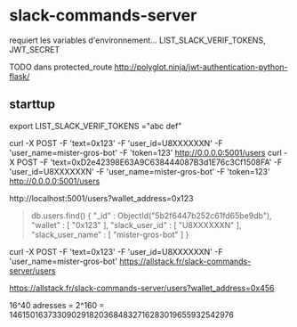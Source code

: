 # slack-commands-server

requiert les variables d'environnement...
LIST_SLACK_VERIF_TOKENS, JWT_SECRET

TODO dans protected_route
http://polyglot.ninja/jwt-authentication-python-flask/

## starttup
export LIST_SLACK_VERIF_TOKENS ="abc def"

curl -X POST -F 'text=0x123' -F 'user_id=U8XXXXXXN' -F 'user_name=mister-gros-bot' -F 'token=123' http://0.0.0.0:5001/users
curl -X POST -F 'text=0xD2e42398E63A9C638444087B3d1E76c3Cf1508FA' -F 'user_id=U8XXXXXXN' -F 'user_name=mister-gros-bot' -F 'token=123' http://0.0.0.0:5001/users

http://localhost:5001/users?wallet_address=0x123

> db.users.find()
{ "_id" : ObjectId("5b2f6447b252c61fd65be9db"), "wallet" : [ "0x123" ], "slack_user_id" : [ "U8XXXXXXN" ], "slack_user_name" : [ "mister-gros-bot" ] }

curl -X POST -F 'text=0x123' -F 'user_id=U8XXXXXXN' -F 'user_name=mister-gros-bot' https://allstack.fr/slack-commands-server/users

https://allstack.fr/slack-commands-server/users?wallet_address=0x456
    
16^40 adresses = 2^160 = 1461501637330902918203684832716283019655932542976

